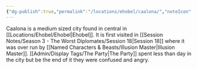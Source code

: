 ```yaml
---
{"dg-publish":true,"permalink":"/locations/ehobel/caalona/","noteIcon":""}
---
```


Caalona is a medium sized city found in central in [[Locations/Ehobel/Ehobel\|Ehobel]]. It is first visited in [[Session Notes/Season 3 - The Worst Diplomates/Session 18\|Session 18]] where it was over run by [[Named Characters & Beasts/Illusion Master\|Illusion Master]]. [[Admin/Display Tags/The Party\|The Party]] spent less than day in the city but be the end of it they were confused and angry. 